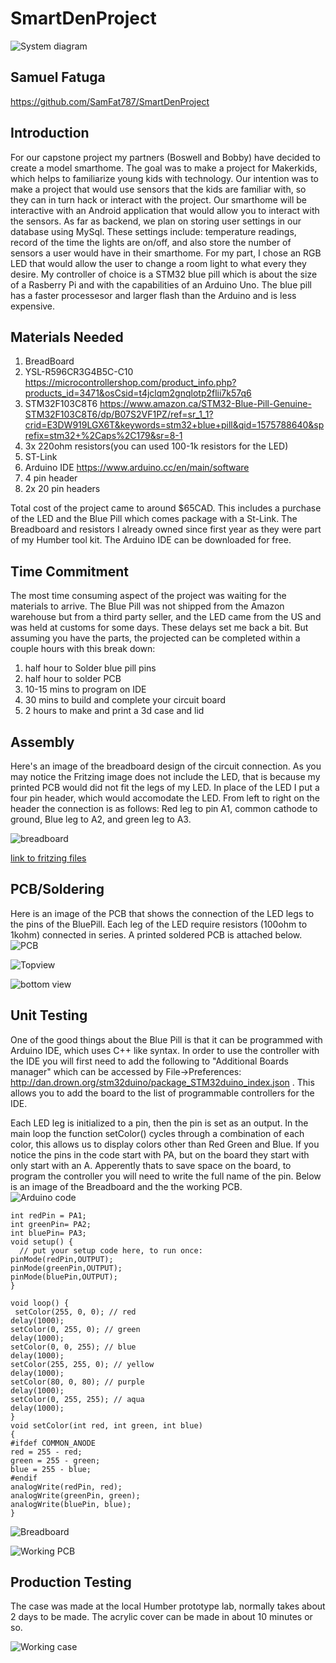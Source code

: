 # SmartDenProject

![System diagram](https://github.com/SamFat787/SmartDenProject/blob/master/Screen%20Shot%202019-12-10%20at%201.58.42%20PM.png?raw=true)

## Samuel Fatuga

https://github.com/SamFat787/SmartDenProject

## Introduction

For our capstone project my partners (Boswell and Bobby) have decided to create a model smarthome. The goal was to make a project for Makerkids, which helps to familiarize young kids with technology. Our intention was to make a project that would use sensors that the kids are familiar with, so they can in turn hack or interact with the project. Our smarthome will be interactive with an Android application that would allow you to interact with the sensors. As far as backend, we plan on storing user settings in our database using MySql. These settings include: temperature readings, record of the time the lights are on/off, and also store the number of sensors a user would have in their smarthome. For my part, I chose an  RGB LED that would allow the user to change a room light to what every they desire. My controller of choice is a STM32 blue pill which is about the size of a Rasberry Pi and with the capabilities of an Arduino Uno. The blue pill has a faster processesor and larger flash than the Arduino and is less expensive.







## Materials Needed
1. BreadBoard
2. YSL-R596CR3G4B5C-C10 https://microcontrollershop.com/product_info.php?products_id=3471&osCsid=t4jclqm2gnqlotp2flii7k57q6
3. STM32F103C8T6 https://www.amazon.ca/STM32-Blue-Pill-Genuine-STM32F103C8T6/dp/B07S2VF1PZ/ref=sr_1_1?crid=E3DW919LGX6T&keywords=stm32+blue+pill&qid=1575788640&sprefix=stm32+%2Caps%2C179&sr=8-1
4. 3x 220ohm resistors(you can used 100-1k resistors for the LED)
5. ST-Link
6. Arduino IDE https://www.arduino.cc/en/main/software
7. 4 pin header
8. 2x 20 pin headers


Total cost of the project came to around $65CAD. This includes a purchase of the LED and the Blue Pill which comes package with a St-Link. The Breadboard and resistors I already owned since first year as they were part of my Humber tool kit. The Arduino IDE can be downloaded for free.

## Time Commitment

The most time consuming aspect of the project was waiting for the materials to arrive.  The Blue Pill was not shipped from the Amazon warehouse but from a third party seller, and the LED came from the US and was held at customs for some days. These delays set me back a bit.  But assuming you have the parts, the projected can be completed within a couple hours with this break down:

1. half hour to Solder blue pill pins
2. half hour to solder PCB
3. 10-15 mins to program on IDE
4. 30 mins to build and complete your circuit board
5. 2 hours to make and print a 3d case and lid



## Assembly

Here's an image of the breadboard design of the circuit connection. As you may notice the Fritzing image does not include the LED, that is because my printed PCB would did not fit the legs of my LED. In place of the LED I put a four pin header, which would accomodate the LED. From left to right on the header the connection is as follows: Red leg to pin A1, common cathode to ground, Blue leg to A2, and green leg to A3.

![breadboard](https://github.com/SamFat787/SmartDenProject/blob/master/Screen%20Shot%202019-11-19%20at%202.33.03%20PM.png?raw=true)

[link to fritzing files](https://github.com/SamFat787/SmartDenProject/blob/master/PCB-CENG%20318.fzz)

## PCB/Soldering
Here is an image of the PCB that shows the connection of the LED legs to the pins of the BluePill. Each leg of the LED require resistors (100ohm to 1kohm) connected in series. A printed soldered PCB is attached below.
![PCB](https://github.com/SamFat787/SmartDenProject/blob/master/Screen%20Shot%202019-11-26%20at%201.56.32%20PM.png?raw=true)

![Topview](https://github.com/SamFat787/SmartDenProject/blob/master/IMG_2176.jpg?raw=true)

![bottom view](https://github.com/SamFat787/SmartDenProject/blob/master/IMG_2087.jpg?raw=true)

## Unit Testing
One of the good things about the Blue Pill is that it can be programmed with Arduino IDE, which uses C++ like syntax. In order to use the controller with the IDE you will first need to add the following to "Additional Boards manager" which can be accessed by File->Preferences: http://dan.drown.org/stm32duino/package_STM32duino_index.json . This allows you to add the board to the list of programmable controllers for the IDE.

Each LED leg is initialized to a pin, then the pin is set as an output. In the main loop the function setColor() cycles through a combination of each color, this allows us to display colors other than Red Green and Blue. If you notice the pins in the code start with PA, but on the board they start with only start with an A. Apperently thats to save space on the board, to program the controller you will need to write the full name of the pin. Below is an image of the Breadboard and the the working PCB.   
![Arduino code](https://github.com/SamFat787/SmartDenProject/blob/master/Screen%20Shot%202019-11-26%20at%201.20.16%20PM.png?raw=true)
```
int redPin = PA1;
int greenPin= PA2;
int bluePin= PA3;
void setup() {
  // put your setup code here, to run once:
pinMode(redPin,OUTPUT);
pinMode(greenPin,OUTPUT);
pinMode(bluePin,OUTPUT);
}

void loop() {
 setColor(255, 0, 0); // red
delay(1000);
setColor(0, 255, 0); // green
delay(1000);
setColor(0, 0, 255); // blue
delay(1000);
setColor(255, 255, 0); // yellow
delay(1000);
setColor(80, 0, 80); // purple
delay(1000);
setColor(0, 255, 255); // aqua
delay(1000);
}
void setColor(int red, int green, int blue)
{
#ifdef COMMON_ANODE
red = 255 - red;
green = 255 - green;
blue = 255 - blue;
#endif
analogWrite(redPin, red);
analogWrite(greenPin, green);
analogWrite(bluePin, blue);
}
```

![Breadboard](https://github.com/SamFat787/SmartDenProject/blob/master/Webp.net-resizeimage.jpg?raw=true)

![Working PCB](https://github.com/SamFat787/SmartDenProject/blob/master/thumbnail_IMG_2083.jpg?raw=true)

## Production Testing

The case was made at the local Humber prototype lab, normally takes about 2 days to be made.  The acrylic cover can be made in about 10 minutes or so.

![Working case](https://github.com/SamFat787/SmartDenProject/blob/master/IMG_2178.jpg?raw=true)
